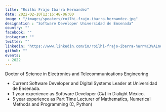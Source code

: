 ```yaml
---
title: "Roilhi Frajo Ibarra Hernandez"
date: 2022-02-10T12:16:48-06:00
image : "/images/speakers/roilhi-frajo-ibarra-hernandez.jpg"
designation : "Software Developer Universidad de Ensenada"
country: ""
facebook: ""
instagram: ""
twitter: ""
linkedin: "https://www.linkedin.com/in/roilhi-frajo-ibarra-hern%C3%A1ndez-5015b366/"
github: ""
events:
 - 2022
---
```


Doctor of Science in Electronics and Telecommunications Engineering

 * Current Software Developer and Digital Systems Leader at Universidad de Ensenada.
 * 1 year experience as Software Developer (C#) in Dialight México.
 * 5 year experience as Part Time Lecturer of Mathematics, Numerical Methods and Programming (C, Python)
